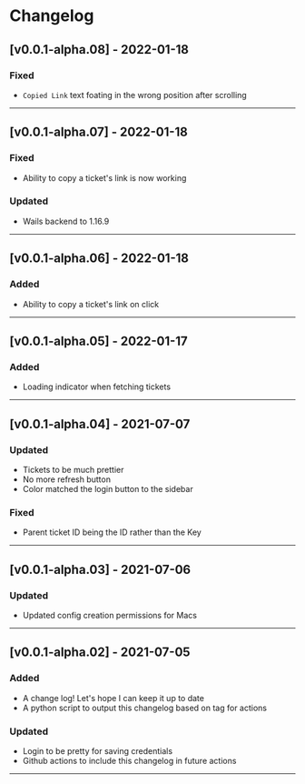 # Changelog
## [v0.0.1-alpha.08] - 2022-01-18
### Fixed
- `Copied Link` text foating in the wrong position after scrolling
---
## [v0.0.1-alpha.07] - 2022-01-18
### Fixed
- Ability to copy a ticket's link is now working
### Updated
- Wails backend to 1.16.9
---
## [v0.0.1-alpha.06] - 2022-01-18
### Added
- Ability to copy a ticket's link on click
---
## [v0.0.1-alpha.05] - 2022-01-17
### Added
- Loading indicator when fetching tickets
---
## [v0.0.1-alpha.04] - 2021-07-07
### Updated
- Tickets to be much prettier
- No more refresh button
- Color matched the login button to the sidebar
### Fixed
- Parent ticket ID being the ID rather than the Key
---
## [v0.0.1-alpha.03] - 2021-07-06
### Updated
- Updated config creation permissions for Macs
---
## [v0.0.1-alpha.02] - 2021-07-05
### Added
- A change log! Let's hope I can keep it up to date
- A python script to output this changelog based on tag for actions
### Updated
- Login to be pretty for saving credentials
- Github actions to include this changelog in future actions
---
